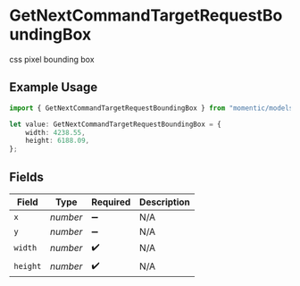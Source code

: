 # GetNextCommandTargetRequestBoundingBox

css pixel bounding box

## Example Usage

```typescript
import { GetNextCommandTargetRequestBoundingBox } from "momentic/models/operations";

let value: GetNextCommandTargetRequestBoundingBox = {
    width: 4238.55,
    height: 6188.09,
};
```

## Fields

| Field              | Type               | Required           | Description        |
| ------------------ | ------------------ | ------------------ | ------------------ |
| `x`                | *number*           | :heavy_minus_sign: | N/A                |
| `y`                | *number*           | :heavy_minus_sign: | N/A                |
| `width`            | *number*           | :heavy_check_mark: | N/A                |
| `height`           | *number*           | :heavy_check_mark: | N/A                |